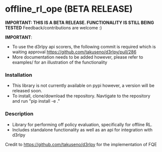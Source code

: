 # offline_rl_ope (BETA RELEASE)

**IMPORTANT: THIS IS A BETA RELEASE. FUNCTIONALITY IS STILL BEING TESTED** Feedback/contributions are welcome :) 

**IMPORTANT**:
* To use the d3rlpy api scorers, the following commit is required which is waiting approval https://github.com/takuseno/d3rlpy/pull/286
* More documentation needs to be added however, please refer to examples/ for an illustration of the functionality

### Installation
* This library is not currently available on pypi however, a version will be released soon.
* To install, clone/download the repository. Navtigate to the repository and run "pip install -e ."

### Description
* Library for performing off policy evaluation, specifically for offline RL. 
* Includes standalone functionality as well as an api for integration with d3rlpy

Credit to https://github.com/takuseno/d3rlpy for the implementation of FQE
